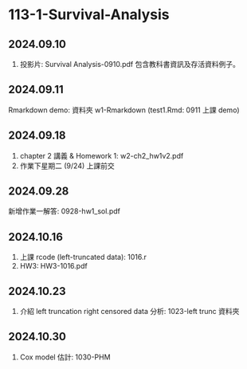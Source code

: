 # 113-1-Survival-Analysis

## 2024.09.10
1. 投影片: Survival Analysis-0910.pdf
   包含教科書資訊及存活資料例子。
## 2024.09.11
Rmarkdown demo: 資料夾 w1-Rmarkdown (test1.Rmd: 0911 上課 demo)

## 2024.09.18
1. chapter 2 講義 & Homework 1: w2-ch2_hw1v2.pdf
2. 作業下星期二 (9/24) 上課前交

## 2024.09.28
新增作業一解答: 0928-hw1_sol.pdf

## 2024.10.16
1. 上課 rcode (left-truncated data): 1016.r
2. HW3: HW3-1016.pdf

## 2024.10.23
1. 介紹 left truncation right censored data 分析: 1023-left trunc 資料夾

## 2024.10.30
1. Cox model 估計: 1030-PHM
